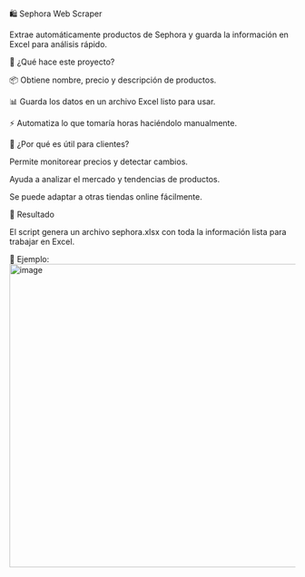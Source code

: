 🛍️ Sephora Web Scraper

Extrae automáticamente productos de Sephora y guarda la información en Excel para análisis rápido.

🚀 ¿Qué hace este proyecto?

📦 Obtiene nombre, precio y descripción de productos.

📊 Guarda los datos en un archivo Excel listo para usar.

⚡ Automatiza lo que tomaría horas haciéndolo manualmente.

🎯 ¿Por qué es útil para clientes?

Permite monitorear precios y detectar cambios.

Ayuda a analizar el mercado y tendencias de productos.

Se puede adaptar a otras tiendas online fácilmente.


📁 Resultado

El script genera un archivo sephora.xlsx con toda la información lista para trabajar en Excel.

📸 Ejemplo:
<img width="1364" height="535" alt="image" src="https://github.com/user-attachments/assets/f74bf787-1c37-48c0-bc72-9708d20ba628" />





